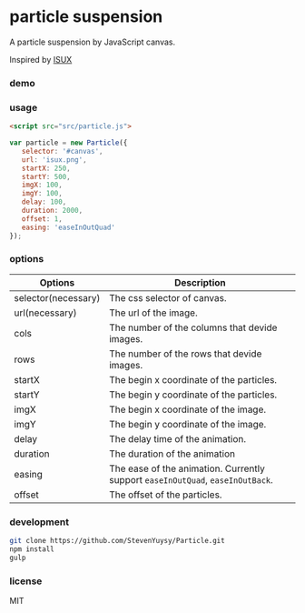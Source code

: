# particle suspension

A particle suspension by JavaScript canvas.

Inspired by [ISUX](https://isux.tencent.com/canvas-particle-animation.html)

### demo

### usage

```html
<script src="src/particle.js">
```

```javascript
var particle = new Particle({
   selector: '#canvas',
   url: 'isux.png',
   startX: 250,
   startY: 500,
   imgX: 100,
   imgY: 100,
   delay: 100,
   duration: 2000,
   offset: 1,
   easing: 'easeInOutQuad'
});
```

### options

|Options|Description|
|-------|-----------|
|selector(necessary)|The css selector of canvas.|
|url(necessary)|The url of the image.|
|cols|The number of the columns that devide images.|
|rows|The number of the rows that devide images.|
|startX|The begin x coordinate of the particles.|
|startY|The begin y coordinate of the particles.|
|imgX|The begin x coordinate of the image.|
|imgY|The begin y coordinate of the image.|
|delay|The delay time of the animation.|
|duration|The duration of the animation|
|easing|The ease of the animation. Currently support `easeInOutQuad`, `easeInOutBack`.|
|offset|The offset of the particles.|

### development

```bash
git clone https://github.com/StevenYuysy/Particle.git
npm install
gulp
```

### license

MIT
